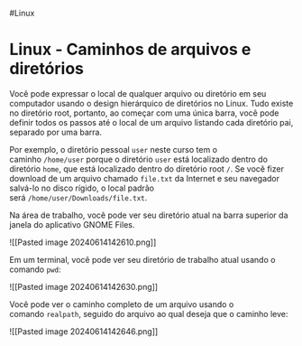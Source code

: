 #Linux 
# Linux - Caminhos de arquivos e diretórios

Você pode expressar o local de qualquer arquivo ou diretório em seu computador usando o design hierárquico de diretórios no Linux. Tudo existe no diretório root, portanto, ao começar com uma única barra, você pode definir todos os passos até o local de um arquivo listando cada diretório pai, separado por uma barra.

Por exemplo, o diretório pessoal `user` neste curso tem o caminho `/home/user` porque o diretório `user` está localizado dentro do diretório `home`, que está localizado dentro do diretório root `/`. Se você fizer download de um arquivo chamado `file.txt` da Internet e seu navegador salvá-lo no disco rígido, o local padrão será `/home/user/Downloads/file.txt`.

Na área de trabalho, você pode ver seu diretório atual na barra superior da janela do aplicativo GNOME Files.

![[Pasted image 20240614142610.png]]

Em um terminal, você pode ver seu diretório de trabalho atual usando o comando `pwd`:

![[Pasted image 20240614142630.png]]

Você pode ver o caminho completo de um arquivo usando o comando `realpath`, seguido do arquivo ao qual deseja que o caminho leve:

![[Pasted image 20240614142646.png]]




















